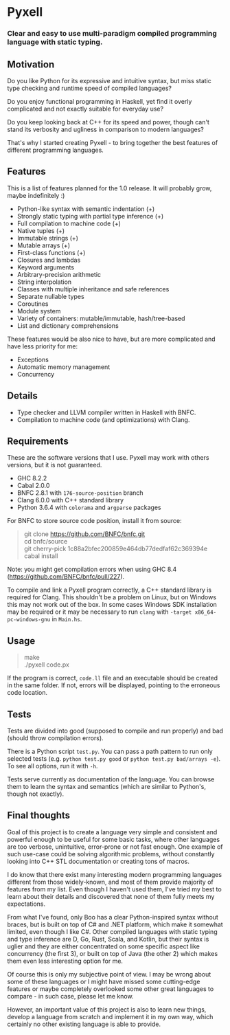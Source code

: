 Pyxell
======

### Clear and easy to use multi-paradigm compiled programming language with static typing. ###


Motivation
----------

Do you like Python for its expressive and intuitive syntax, but miss static type checking and runtime speed of compiled languages?

Do you enjoy functional programming in Haskell, yet find it overly complicated and not exactly suitable for everyday use?

Do you keep looking back at C++ for its speed and power, though can't stand its verbosity and ugliness in comparison to modern languages?

That's why I started creating Pyxell - to bring together the best features of different programming languages.


Features
--------

This is a list of features planned for the 1.0 release. It will probably grow, maybe indefinitely :)

* Python-like syntax with semantic indentation (+)
* Strongly static typing with partial type inference (+)
* Full compilation to machine code (+)
* Native tuples (+)
* Immutable strings (+)
* Mutable arrays (+)
* First-class functions (+)
* Closures and lambdas
* Keyword arguments
* Arbitrary-precision arithmetic
* String interpolation
* Classes with multiple inheritance and safe references
* Separate nullable types
* Coroutines
* Module system
* Variety of containers: mutable/immutable, hash/tree-based
* List and dictionary comprehensions

These features would be also nice to have, but are more complicated and have less priority for me:

* Exceptions
* Automatic memory management
* Concurrency


Details
-------

* Type checker and LLVM compiler written in Haskell with BNFC.
* Compilation to machine code (and optimizations) with Clang.


Requirements
------------

These are the software versions that I use. Pyxell may work with others versions, but it is not guaranteed.

* GHC 8.2.2
* Cabal 2.0.0
* BNFC 2.8.1 with `176-source-position` branch 
* Clang 6.0.0 with C++ standard library
* Python 3.6.4 with `colorama` and `argparse` packages

For BNFC to store source code position, install it from source:

> git clone https://github.com/BNFC/bnfc.git \
> cd bnfc/source \
> git cherry-pick 1c88a2bfec200859e464db77dedfaf62c369394e \
> cabal install

Note: you might get compilation errors when using GHC 8.4 (https://github.com/BNFC/bnfc/pull/227).

To compile and link a Pyxell program correctly, a C++ standard library is required for Clang.
This shouldn't be a problem on Linux, but on Windows this may not work out of the box.
In some cases Windows SDK installation may be required
or it may be necessary to run `clang` with `-target x86_64-pc-windows-gnu` in `Main.hs`.


Usage
-----

> make \
> ./pyxell code.px

If the program is correct, `code.ll` file and an executable should be created in the same folder.
If not, errors will be displayed, pointing to the erroneous code location.


Tests
-----

Tests are divided into good (supposed to compile and run properly) and bad (should throw compilation errors).

There is a Python script `test.py`.
You can pass a path pattern to run only selected tests (e.g. `python test.py good` or `python test.py bad/arrays -e`).
To see all options, run it with `-h`.

Tests serve currently as documentation of the language.
You can browse them to learn the syntax and semantics (which are similar to Python's, though not exactly).


Final thoughts
--------------

Goal of this project is to create a language very simple and consistent and powerful enough to be useful
for some basic tasks, where other languages are too verbose, unintuitive, error-prone or not fast enough.
One example of such use-case could be solving algorithmic problems,
without constantly looking into C++ STL documentation or creating tons of macros.

I do know that there exist many interesting modern programming languages different from those widely-known,
and most of them provide majority of features from my list. Even though I haven't used them,
I've tried my best to learn about their details and discovered that none of them fully meets my expectations.

From what I've found, only Boo has a clear Python-inspired syntax without braces, but is built on top of
C# and .NET platform, which make it somewhat limited, even though I like C#.
Other compiled languages with static typing and type inference are D, Go, Rust, Scala, and Kotlin,
but their syntax is uglier and they are either concentrated on some specific aspect like concurrency (the first 3),
or built on top of Java (the other 2) which makes them even less interesting option for me.

Of course this is only my subjective point of view. I may be wrong about some of these languages
or I might have missed some cutting-edge features or maybe completely overlooked
some other great languages to compare - in such case, please let me know.

However, an important value of this project is also to learn new things, develop a language from scratch
and implement it in my own way, which certainly no other existing language is able to provide.
